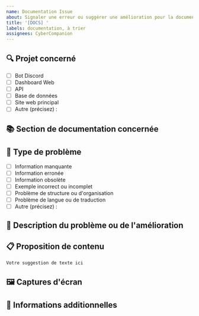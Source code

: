 ```yaml
---
name: Documentation Issue
about: Signaler une erreur ou suggérer une amélioration pour la documentation
title: '[DOCS] '
labels: documentation, à trier
assignees: CyberCompanion
---
```


## 🔍 Projet concerné
<!-- Indiquez à quel projet cette documentation est liée en cochant la case appropriée -->
- [ ] Bot Discord
- [ ] Dashboard Web
- [ ] API
- [ ] Base de données
- [ ] Site web principal
- [ ] Autre (précisez) : 

## 📚 Section de documentation concernée
<!-- Lien ou référence à la page de documentation concernée -->

## 📝 Type de problème
<!-- Cochez la case correspondante -->
- [ ] Information manquante
- [ ] Information erronée
- [ ] Information obsolète
- [ ] Exemple incorrect ou incomplet
- [ ] Problème de structure ou d'organisation
- [ ] Problème de langue ou de traduction
- [ ] Autre (précisez) :

## 🔄 Description du problème ou de l'amélioration
<!-- Une description claire et concise du problème dans la documentation actuelle ou de l'amélioration proposée -->

## 📋 Proposition de contenu
<!-- Si vous proposez une correction ou un ajout, n'hésitez pas à suggérer une formulation -->
```
Votre suggestion de texte ici
```

## 🖼️ Captures d'écran
<!-- Si applicable, ajoutez des captures d'écran pour illustrer le problème -->

## 📌 Informations additionnelles
<!-- Tout contexte supplémentaire qui pourrait être utile -->
